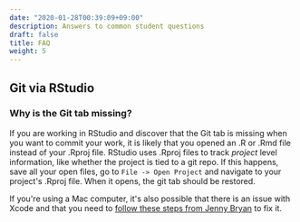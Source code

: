 ```yaml
---
date: "2020-01-28T00:39:09+09:00"
description: Answers to common student questions
draft: false
title: FAQ
weight: 5
---
```


## Git via RStudio

### Why is the Git tab missing?

If you are working in RStudio and discover that the Git tab is missing when you want to commit your work, it is likely that you opened an .R or .Rmd file instead of your .Rproj file. RStudio uses .Rproj files to track *project* level information, like whether the project is tied to a git repo. If this happens, save all your open files, go to `File -> Open Project` and navigate to your project's .Rproj file. When it opens, the git tab should be restored.

If you're using a Mac computer, it's also possible that there is an issue with Xcode and that you need to [follow these steps from Jenny Bryan](https://happygitwithr.com/troubleshooting.html#rstudio-git-pane-disappears-on-mac-os) to fix it.
